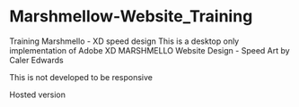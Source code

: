 # Marshmellow-Website_Training
Training
Marshmello - XD speed design
This is a desktop only implementation of Adobe XD MARSHMELLO Website Design - Speed Art by Caler Edwards

This is not developed to be responsive

Hosted version
